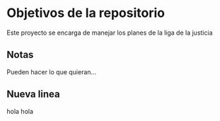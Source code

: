 # Objetivos de la repositorio

Este proyecto se encarga de manejar los planes de la liga de la justicia


## Notas
Pueden hacer lo que quieran...

## Nueva linea

hola hola

